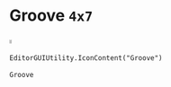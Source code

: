 # Groove `4x7`
<img src="/img/Groove.png" width=4 height=7>

``` CSharp
EditorGUIUtility.IconContent("Groove")
```
```
Groove
```
